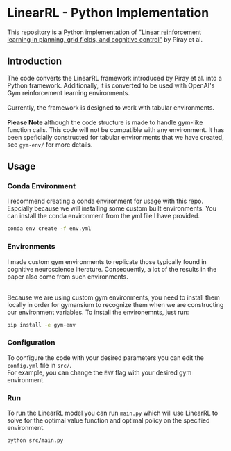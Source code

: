 # LinearRL - Python Implementation
This repository is a Python implementation of ["Linear reinforcement learning in planning, grid fields, and cognitive control"](https://www.nature.com/articles/s41467-021-25123-3) by Piray et al.

## Introduction
The code converts the LinearRL framework introduced by Piray et al. into a Python framework. Additionally, it is converted to be used with OpenAI's Gym reinforcement learning environments. <br> <br>
Currently, the framework is designed to work with tabular environments. <br> <br>
**Please Note** although the code structure is made to handle gym-like function calls. This code will not be compatible with any environment. It has been speficially constructed for tabular environments that we have created, see `gym-env/` for more details.

## Usage
### Conda Environment
I recommend creating a conda environment for usage with this repo. Espcially because we will installing some custom built environments. You can install the conda environment from the yml file I have provided.
```bash
conda env create -f env.yml
```

### Environments
I made custom gym environments to replicate those typically found in cognitive neuroscience literature. Consequently, a lot of the results in the paper also come from such environments. <br> <br>

Because we are using custom gym environments, you need to install them locally in order for gymansium to recognize them when we are constructing our environment variables. To install the environemnts, just run:
```bash
pip install -e gym-env
```

### Configuration
To configure the code with your desired parameters you can edit the `config.yml` file in `src/`. <br>
For example, you can change the `ENV` flag with your desired gym environment.

### Run
To run the LinearRL model you can run `main.py` which will use LinearRL to solve for the optimal value function and optimal policy on the specified environment.
```bash
python src/main.py
```